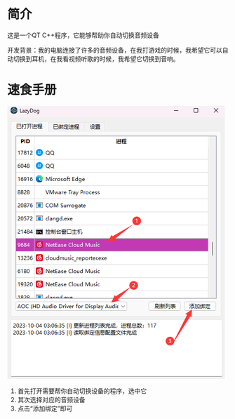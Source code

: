 # 简介

这是一个QT C++程序，它能够帮助你自动切换音频设备

开发背景：我的电脑连接了许多的音频设备，在我打游戏的时候，我希望它可以自动切换到耳机，在我看视频听歌的时候，我希望它切换到音响。

# 速食手册

![image-20231004030724341](.\img\image-20231004030724341.png)

1. 首先打开需要帮你自动切换设备的程序，选中它
2. 其次选择对应的音频设备
3. 点击“添加绑定”即可



